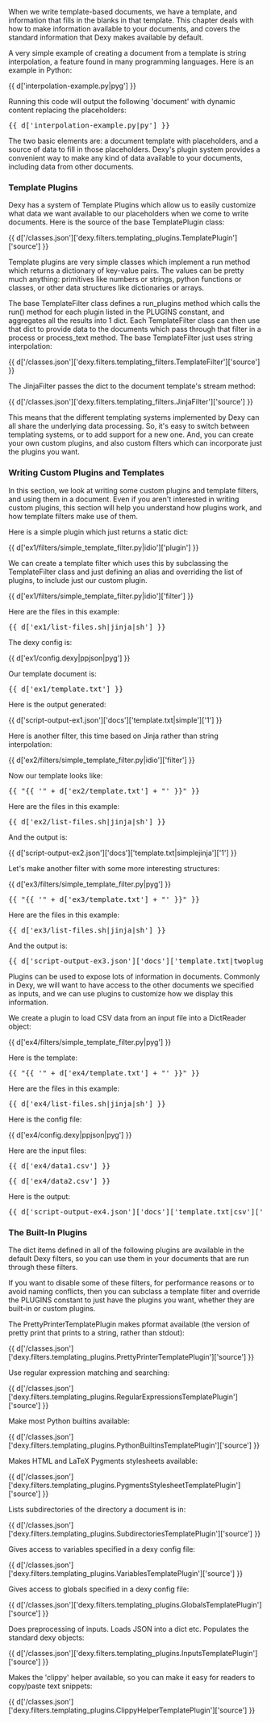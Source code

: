 <div class="grid_8"><!-- keep things narrow and readable -->

When we write template-based documents, we have a template, and information
that fills in the blanks in that template. This chapter deals with how to make
information available to your documents, and covers the standard information
that Dexy makes available by default.

A very simple example of creating a document from a template is string
interpolation, a feature found in many programming languages. Here is an
example in Python:

{{ d['interpolation-example.py|pyg'] }}

Running this code will output the following 'document' with dynamic content
replacing the placeholders:

<pre>
{{ d['interpolation-example.py|py'] }}
</pre>

The two basic elements are: a document template with placeholders, and a source
of data to fill in those placeholders. Dexy's plugin system provides a
convenient way to make any kind of data available to your documents, including
data from other documents.

### Template Plugins

Dexy has a system of Template Plugins which allow us to easily customize what
data we want available to our placeholders when we come to write documents.
Here is the source of the base TemplatePlugin class:

{{ d['/classes.json']['dexy.filters.templating_plugins.TemplatePlugin']['source'] }}

Template plugins are very simple classes which implement a run method which
returns a dictionary of key-value pairs.  The values can be pretty much
anything: primitives like numbers or strings, python functions or classes, or
other data structures like dictionaries or arrays.

The base TemplateFilter class defines a run_plugins method which calls the
run() method for each plugin listed in the PLUGINS constant, and aggregates all
the results into 1 dict. Each TemplateFilter class can then use that dict to
provide data to the documents which pass through that filter in a process or
process_text method. The base TemplateFilter just uses string interpolation:

{{ d['/classes.json']['dexy.filters.templating_filters.TemplateFilter']['source'] }}

The JinjaFilter passes the dict to the document template's stream method:

{{ d['/classes.json']['dexy.filters.templating_filters.JinjaFilter']['source'] }}

This means that the different templating systems implemented by Dexy can all
share the underlying data processing. So, it's easy to switch between
templating systems, or to add support for a new one. And, you can create your
own custom plugins, and also custom filters which can incorporate just the
plugins you want.

### Writing Custom Plugins and Templates

In this section, we look at writing some custom plugins and template filters,
and using them in a document. Even if you aren't interested in writing custom
plugins, this section will help you understand how plugins work, and how
template filters make use of them.

Here is a simple plugin which just returns a static dict:

{{ d['ex1/filters/simple_template_filter.py|idio']['plugin'] }}

We can create a template filter which uses this by subclassing the
TemplateFilter class and just defining an alias and overriding the list of
plugins, to include just our custom plugin.

{{ d['ex1/filters/simple_template_filter.py|idio']['filter'] }}

Here are the files in this example:

<pre>
{{ d['ex1/list-files.sh|jinja|sh'] }}
</pre>

The dexy config is:

{{ d['ex1/config.dexy|ppjson|pyg'] }}

Our template document is:

<pre>
{{ d['ex1/template.txt'] }}
</pre>

Here is the output generated:

{{ d['script-output-ex1.json']['docs']['template.txt|simple']['1'] }}

Here is another filter, this time based on Jinja rather than string interpolation:

{{ d['ex2/filters/simple_template_filter.py|idio']['filter'] }}

Now our template looks like:

<pre>
{{ "{{ '" + d['ex2/template.txt'] + "' }}" }}
</pre>

Here are the files in this example:

<pre>
{{ d['ex2/list-files.sh|jinja|sh'] }}
</pre>

And the output is:

{{ d['script-output-ex2.json']['docs']['template.txt|simplejinja']['1'] }}

Let's make another filter with some more interesting structures:

{{ d['ex3/filters/simple_template_filter.py|pyg'] }}

<pre>
{{ "{{ '" + d['ex3/template.txt'] + "' }}" }}
</pre>

Here are the files in this example:

<pre>
{{ d['ex3/list-files.sh|jinja|sh'] }}
</pre>

And the output is:

<pre>
{{ d['script-output-ex3.json']['docs']['template.txt|twoplugins']['1'] }}
</pre>

Plugins can be used to expose lots of information in documents. Commonly in Dexy,
we will want to have access to the other documents we specified as inputs, and we
can use plugins to customize how we display this information.

We create a plugin to load CSV data from an input file into a DictReader object:

{{ d['ex4/filters/simple_template_filter.py|pyg'] }}

Here is the template:

<pre>
{{ "{{ '" + d['ex4/template.txt'] + "' }}" }}
</pre>

Here are the files in this example:

<pre>
{{ d['ex4/list-files.sh|jinja|sh'] }}
</pre>

Here is the config file:

{{ d['ex4/config.dexy|ppjson|pyg'] }}

Here are the input files:

<pre>
{{ d['ex4/data1.csv'] }}
</pre>

<pre>
{{ d['ex4/data2.csv'] }}
</pre>

Here is the output:

<pre>
{{ d['script-output-ex4.json']['docs']['template.txt|csv']['1'] }}
</pre>

### The Built-In Plugins

The dict items defined in all of the following plugins are available in the
default Dexy filters, so you can use them in your documents that are run
through these filters.

If you want to disable some of these filters, for performance reasons or to
avoid naming conflicts, then you can subclass a template filter and override
the PLUGINS constant to just have the plugins you want, whether they are
built-in or custom plugins.

The PrettyPrinterTemplatePlugin makes pformat available (the version of pretty
print that prints to a string, rather than stdout):

{{ d['/classes.json']['dexy.filters.templating_plugins.PrettyPrinterTemplatePlugin']['source'] }}

Use regular expression matching and searching:

{{ d['/classes.json']['dexy.filters.templating_plugins.RegularExpressionsTemplatePlugin']['source'] }}

Make most Python builtins available:

{{ d['/classes.json']['dexy.filters.templating_plugins.PythonBuiltinsTemplatePlugin']['source'] }}

Makes HTML and LaTeX Pygments stylesheets available:

{{ d['/classes.json']['dexy.filters.templating_plugins.PygmentsStylesheetTemplatePlugin']['source'] }}

Lists subdirectories of the directory a document is in:

{{ d['/classes.json']['dexy.filters.templating_plugins.SubdirectoriesTemplatePlugin']['source'] }}

Gives access to variables specified in a dexy config file:

{{ d['/classes.json']['dexy.filters.templating_plugins.VariablesTemplatePlugin']['source'] }}

Gives access to globals specified in a dexy config file:

{{ d['/classes.json']['dexy.filters.templating_plugins.GlobalsTemplatePlugin']['source'] }}

Does preprocessing of inputs. Loads JSON into a dict etc. Populates the standard dexy objects:

{{ d['/classes.json']['dexy.filters.templating_plugins.InputsTemplatePlugin']['source'] }}

Makes the 'clippy' helper available, so you can make it easy for readers to copy/paste text snippets:

{{ d['/classes.json']['dexy.filters.templating_plugins.ClippyHelperTemplatePlugin']['source'] }}

</div>
